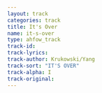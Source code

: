 ```yaml
---
layout: track
categories: track
title: It's Over
name: it-s-over
type: ahfow_track
track-id: 
track-lyrics: 
track-author: Krukowski/Yang
track-sort: "IT'S OVER"
track-alpha: I
track-original: 
---
```

